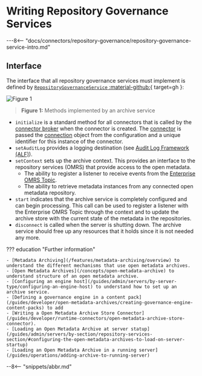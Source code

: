 <!-- SPDX-License-Identifier: CC-BY-4.0 -->
<!-- Copyright Contributors to the Egeria project 2020. -->

# Writing Repository Governance Services

---8<-- "docs/connectors/repository-governance/repository-governance-service-intro.md"


## Interface

The interface that all repository governance services must implement is defined by [`RepositoryGovernanceService` :material-github:](https://github.com/odpi/egeria/blob/main/open-metadata-implementation/engine-services/repository-governance/repository-governance-api/src/main/java/org/odpi/openmetadata/engineservices/repositorygovernance/connector/RepositoryGovernanceService.java){ target=gh }:

![Figure 1](repository-governance-service-methods.svg)
> **Figure 1:** Methods implemented by an archive service

- `initialize` is a standard method for all connectors that is called by the [connector broker](/concepts/connector-broker) when the connector is created. The [connector](/frameworks/ocf/#connector) is passed the [connection](/frameworks/ocf/#connection) object from the configuration and a unique identifier for this instance of the connector.
- `setAuditLog` provides a logging destination (see [Audit Log Framework (ALF)](/frameworks/alf/overview)).
- `setContext` sets up the archive context. This provides an interface to the repository services (OMRS) that provide access to the open metadata.
    - The ability to register a listener to receive events from the [Enterprise OMRS Topic](/concepts/cohort-events/#enterprise-event-topic).
    - The ability to retrieve metadata instances from any connected open metadata repository.
- `start` indicates that the archive service is completely configured and can begin processing.  This call can be used to register a listener with the Enterprise OMRS Topic through the context and to update the archive store with the current state of the metadata in the repositories. 
- `disconnect` is called when the server is shutting down. The archive service should free up any resources that it holds since it is not needed any more.


??? education "Further information"

    - [Metadata Archiving](/features/metadata-archiving/overview) to understand the different mechanisms that use open metadata archives.
    - [Open Metadata Archives](/concepts/open-metadata-archive) to understand structure of an open metadata archive.
    - [Configuring an engine host](/guides/admin/servers/by-server-type/configuring-an-engine-host) to understand how to set up an archive service.
    - [Defining a governance engine in a content pack](/guides/developer/open-metadata-archives/creating-governance-engine-content-packs) to add 
    - [Writing a Open Metadata Archive Store Connector](/guides/developer/runtime-connectors/open-metadata-archive-store-connector).
    - [Loading an Open Metadata Archive at server statup](/guides/admin/servers/by-section/repository-services-section/#configuring-the-open-metadata-archives-to-load-on-server-startup)
    - [Loading an Open Metadata Archive in a running server](/guides/operations/adding-archive-to-running-server)


--8<-- "snippets/abbr.md"
